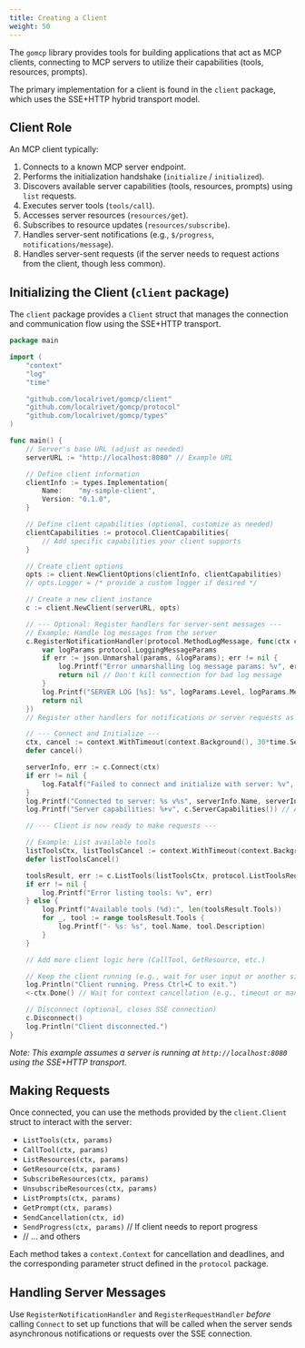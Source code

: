 ```yaml
---
title: Creating a Client
weight: 50
---
```


The `gomcp` library provides tools for building applications that act as MCP clients, connecting to MCP servers to utilize their capabilities (tools, resources, prompts).

The primary implementation for a client is found in the `client` package, which uses the SSE+HTTP hybrid transport model.

## Client Role

An MCP client typically:

1.  Connects to a known MCP server endpoint.
2.  Performs the initialization handshake (`initialize` / `initialized`).
3.  Discovers available server capabilities (tools, resources, prompts) using `list` requests.
4.  Executes server tools (`tools/call`).
5.  Accesses server resources (`resources/get`).
6.  Subscribes to resource updates (`resources/subscribe`).
7.  Handles server-sent notifications (e.g., `$/progress`, `notifications/message`).
8.  Handles server-sent requests (if the server needs to request actions from the client, though less common).

## Initializing the Client (`client` package)

The `client` package provides a `Client` struct that manages the connection and communication flow using the SSE+HTTP transport.

```go
package main

import (
	"context"
	"log"
	"time"

	"github.com/localrivet/gomcp/client"
	"github.com/localrivet/gomcp/protocol"
	"github.com/localrivet/gomcp/types"
)

func main() {
	// Server's base URL (adjust as needed)
	serverURL := "http://localhost:8080" // Example URL

	// Define client information
	clientInfo := types.Implementation{
		Name:    "my-simple-client",
		Version: "0.1.0",
	}

	// Define client capabilities (optional, customize as needed)
	clientCapabilities := protocol.ClientCapabilities{
		// Add specific capabilities your client supports
	}

	// Create client options
	opts := client.NewClientOptions(clientInfo, clientCapabilities)
	// opts.Logger = /* provide a custom logger if desired */

	// Create a new client instance
	c := client.NewClient(serverURL, opts)

	// --- Optional: Register handlers for server-sent messages ---
	// Example: Handle log messages from the server
	c.RegisterNotificationHandler(protocol.MethodLogMessage, func(ctx context.Context, params []byte) error {
		var logParams protocol.LoggingMessageParams
		if err := json.Unmarshal(params, &logParams); err != nil {
			log.Printf("Error unmarshalling log message params: %v", err)
			return nil // Don't kill connection for bad log message
		}
		log.Printf("SERVER LOG [%s]: %s", logParams.Level, logParams.Message)
		return nil
	})
	// Register other handlers for notifications or server requests as needed...

	// --- Connect and Initialize ---
	ctx, cancel := context.WithTimeout(context.Background(), 30*time.Second) // Add a timeout
	defer cancel()

	serverInfo, err := c.Connect(ctx)
	if err != nil {
		log.Fatalf("Failed to connect and initialize with server: %v", err)
	}
	log.Printf("Connected to server: %s v%s", serverInfo.Name, serverInfo.Version)
	log.Printf("Server capabilities: %+v", c.ServerCapabilities()) // Access cached capabilities

	// --- Client is now ready to make requests ---

	// Example: List available tools
	listToolsCtx, listToolsCancel := context.WithTimeout(context.Background(), 10*time.Second)
	defer listToolsCancel()

	toolsResult, err := c.ListTools(listToolsCtx, protocol.ListToolsRequestParams{})
	if err != nil {
		log.Printf("Error listing tools: %v", err)
	} else {
		log.Printf("Available tools (%d):", len(toolsResult.Tools))
		for _, tool := range toolsResult.Tools {
			log.Printf("- %s: %s", tool.Name, tool.Description)
		}
	}

	// Add more client logic here (CallTool, GetResource, etc.)

	// Keep the client running (e.g., wait for user input or another signal)
	log.Println("Client running. Press Ctrl+C to exit.")
	<-ctx.Done() // Wait for context cancellation (e.g., timeout or manual cancel)

	// Disconnect (optional, closes SSE connection)
	c.Disconnect()
	log.Println("Client disconnected.")
}

```

_Note: This example assumes a server is running at `http://localhost:8080` using the SSE+HTTP transport._

## Making Requests

Once connected, you can use the methods provided by the `client.Client` struct to interact with the server:

- `ListTools(ctx, params)`
- `CallTool(ctx, params)`
- `ListResources(ctx, params)`
- `GetResource(ctx, params)`
- `SubscribeResources(ctx, params)`
- `UnsubscribeResources(ctx, params)`
- `ListPrompts(ctx, params)`
- `GetPrompt(ctx, params)`
- `SendCancellation(ctx, id)`
- `SendProgress(ctx, params)` // If client needs to report progress
- // ... and others

Each method takes a `context.Context` for cancellation and deadlines, and the corresponding parameter struct defined in the `protocol` package.

## Handling Server Messages

Use `RegisterNotificationHandler` and `RegisterRequestHandler` _before_ calling `Connect` to set up functions that will be called when the server sends asynchronous notifications or requests over the SSE connection.
